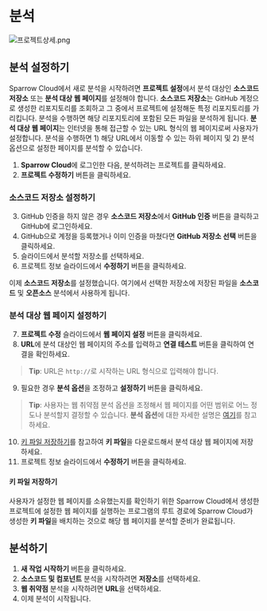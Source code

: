 # 분석

![프로젝트상세.png](프로젝트상세.png)

## 분석 설정하기

Sparrow Cloud에서 새로 분석을 시작하려면 **프로젝트 설정**에서 분석 대상인 **소스코드 저장소** 또는 **분석 대상 웹 페이지**를 설정해야 합니다. **소스코드 저장소**는 GitHub 계정으로 생성한 리포지토리를 조회하고 그 중에서 프로젝트에 설정해둔 특정 리포지토리를 가리킵니다. 분석을 수행하면 해당 리포지토리에 포함된 모든 파일을 분석하게 됩니다. **분석 대상 웹 페이지**는 인터넷을 통해 접근할 수 있는 URL 형식의 웹 페이지로써 사용자가 설정합니다. 분석을 수행하면 1) 해당 URL에서 이동할 수 있는 하위 페이지 및 2) 분석 옵션으로 설정한 페이지를 분석할 수 있습니다.


1. **Sparrow Cloud**에 로그인한 다음, 분석하려는 프로젝트를 클릭하세요.
2. **프로젝트 수정하기** 버튼을 클릭하세요.

### 소스코드 저장소 설정하기

3. GitHub 인증을 하지 않은 경우 **소스코드 저장소**에서 **GitHub 인증** 버튼을 클릭하고 GitHub에 로그인하세요.
4. GitHub으로 계정을 등록했거나 이미 인증을 마쳤다면 **GitHub 저장소 선택** 버튼을 클릭하세요.
5. 슬라이드에서 분석할 저장소를 선택하세요.
6. 프로젝트 정보 슬라이드에서 **수정하기** 버튼을 클릭하세요.


이제 **소스코드 저장소**를 설정했습니다. 여기에서 선택한 저장소에 저장된 파일을 **소스코드** 및 **오픈소스** 분석에서 사용하게 됩니다.

### 분석 대상 웹 페이지 설정하기

7. **프로젝트 수정** 슬라이드에서 **웹 페이지 설정** 버튼을 클릭하세요.
8. **URL**에 분석 대상인 웹 페이지의 주소를 입력하고 **연결 테스트** 버튼을 클릭하여 연결을 확인하세요.
> **Tip**: URL은 `http://`로 시작하는 URL 형식으로 입력해야 합니다.
9. 필요한 경우 **분석 옵션**을 조정하고 **설정하기** 버튼을 클릭하세요. 
> **Tip**: 사용자는 웹 취약점 분석 옵션을 조정해서 웹 페이지를 어떤 범위로 어느 정도나 분석할지 결정할 수 있습니다. **분석 옵션**에 대한 자세한 설명은 [여기](http://localhost:63342/newCloud/preview/empty-md-topic.html#-k39vs6_6035)를 참고하세요.
10. [키 파일 저장하기](http://localhost:63342/newCloud/preview/%EB%B6%84%EC%84%9D.html#-iwingv_14386)를 참고하여 **키 파일**을 다운로드해서 분석 대상 웹 페이지에 저장하세요.
11. 프로젝트 정보 슬라이드에서 **수정하기** 버튼을 클릭하세요.




#### 키 파일 저장하기

사용자가 설정한 웹 페이지를 소유했는지를 확인하기 위한  Sparrow Cloud에서 생성한 
프로젝트에 설정한 웹 페이지를 실행하는 프로그램의 루트 경로에 Sparrow Cloud가 생성한 **키 파일**을 배치하는 것으로 해당 웹 페이지를 분석할 준비가 완료됩니다.


## 분석하기


1. **새 작업 시작하기** 버튼을 클릭하세요.
2. **소스코드 및 컴포넌트** 분석을 시작하려면 **저장소**를 선택하세요.
3. **웹 취약점** 분석을 시작하려면 **URL**을 선택하세요.
4. 이제 분석이 시작됩니다.

